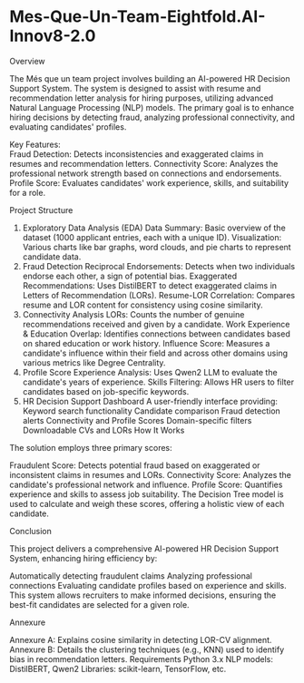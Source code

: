 # Mes-Que-Un-Team-Eightfold.AI-Innov8-2.0
Overview

The Més que un team project involves building an AI-powered HR Decision Support System. The system is designed to assist with resume and recommendation letter analysis for hiring purposes, utilizing advanced Natural Language Processing (NLP) models. The primary goal is to enhance hiring decisions by detecting fraud, analyzing professional connectivity, and evaluating candidates' profiles.

Key Features:   
Fraud Detection: Detects inconsistencies and exaggerated claims in resumes and recommendation letters.
Connectivity Score: Analyzes the professional network strength based on connections and endorsements.
Profile Score: Evaluates candidates' work experience, skills, and suitability for a role.

Project Structure

1. Exploratory Data Analysis (EDA)
Data Summary: Basic overview of the dataset (1000 applicant entries, each with a unique ID).
Visualization: Various charts like bar graphs, word clouds, and pie charts to represent candidate data.
2. Fraud Detection
Reciprocal Endorsements: Detects when two individuals endorse each other, a sign of potential bias.
Exaggerated Recommendations: Uses DistilBERT to detect exaggerated claims in Letters of Recommendation (LORs).
Resume-LOR Correlation: Compares resume and LOR content for consistency using cosine similarity.
3. Connectivity Analysis
LORs: Counts the number of genuine recommendations received and given by a candidate.
Work Experience & Education Overlap: Identifies connections between candidates based on shared education or work history.
Influence Score: Measures a candidate's influence within their field and across other domains using various metrics like Degree Centrality.
4. Profile Score
Experience Analysis: Uses Qwen2 LLM to evaluate the candidate's years of experience.
Skills Filtering: Allows HR users to filter candidates based on job-specific keywords.
5. HR Decision Support Dashboard
A user-friendly interface providing:
Keyword search functionality
Candidate comparison
Fraud detection alerts
Connectivity and Profile Scores
Domain-specific filters
Downloadable CVs and LORs
How It Works

The solution employs three primary scores:

Fraudulent Score: Detects potential fraud based on exaggerated or inconsistent claims in resumes and LORs.
Connectivity Score: Analyzes the candidate's professional network and influence.
Profile Score: Quantifies experience and skills to assess job suitability.
The Decision Tree model is used to calculate and weigh these scores, offering a holistic view of each candidate.

Conclusion

This project delivers a comprehensive AI-powered HR Decision Support System, enhancing hiring efficiency by:

Automatically detecting fraudulent claims
Analyzing professional connections
Evaluating candidate profiles based on experience and skills.
This system allows recruiters to make informed decisions, ensuring the best-fit candidates are selected for a given role.

Annexure

Annexure A: Explains cosine similarity in detecting LOR-CV alignment.
Annexure B: Details the clustering techniques (e.g., KNN) used to identify bias in recommendation letters.
Requirements
Python 3.x
NLP models: DistilBERT, Qwen2
Libraries: scikit-learn, TensorFlow, etc.






